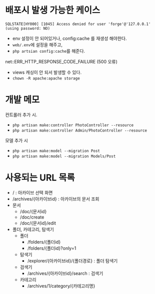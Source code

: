 # 배포시 발생 가능한 케이스
`SQLSTATE[HY000] [1045] Access denied for user 'forge'@'127.0.0.1' (using password: NO)`
* env 설정이 안 되어있거나, config:cache 를 재생성 해야한다. 
* `web/.env`에 설정을 해주고,
* `php artsian config:cache`를 해준다.


net::ERR_HTTP_RESPONSE_CODE_FAILURE (500 오류)
* views 캐싱이 안 되서 발생할 수 있다.
* `chown -R apache:apache storage`


# 개발 메모
컨트롤러 추가 시. 

* `php artisan make:controller PhotoController --resource`
* `php artisan make:controller Admin/PhotoController --resource`



모델 추가 시

* `php artisan make:model --migration Post`
* `php artisan make:model --migration Models/Post`



# 사용되는 URL 목록
* / : 아카이브 선택 화면
* /archives/{아카이브id} : 아카이브의 문서 조회
* 문서
  * /doc/{문서id}
  * /doc/create
  * /doc/{문서id}/edit
* 폴더, 카테고리, 탐색기
  * 폴더
    * /folders/{폴더id}
    * /folders/{폴더id}?only=1
  * 탐색기
    * /explorer/{아카이브id}/{폴더경로} : 폴더 탐색기
  * 검색기
    * /archives/{아카이브id}/search : 검색기
  * 카테고리
    * /archives/1/category/{카테고리명}

